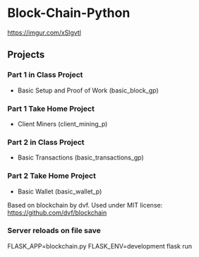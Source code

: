 # Block-Chain-Python
https://imgur.com/xSlgvtl

## Projects

### Part 1 in Class Project
* Basic Setup and Proof of Work (basic_block_gp)

### Part 1 Take Home Project
* Client Miners (client_mining_p)

### Part 2 in Class Project
* Basic Transactions (basic_transactions_gp)

### Part 2 Take Home Project
* Basic Wallet (basic_wallet_p)

Based on blockchain by dvf.  Used under MIT license:  https://github.com/dvf/blockchain

### Server reloads on file save
FLASK_APP=blockchain.py FLASK_ENV=development flask run
